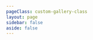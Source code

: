 ```yaml
---
pageClass: custom-gallery-class
layout: page
sidebar: false
aside: false
---
```


<script setup>
import {  ref } from 'vue'
const data= ref({
    title: '微信小程序题库管理系统',
    desc: 
    `
    该题库系统主要为学生提供灵活做题的需求，促进学生对知识点的系统复习及全面掌握，同时提供数据分析模块方便学生掌握自己的答题数据。使用 Django Web  框架搭建服务器后端，为微信小程序提供 API  数据接口，并利用 MySQL  数据库进行存储，前端通过 Vant Weapp  进行界面设计。在系统实现方面，实现了登陆管理、用户管理、试卷管理、题库管理和个人中心等主要功能。
    `,
    imgs: [
        '/gallery/wx-question/1.png',
        '/gallery/wx-question/2.png',
        '/gallery/wx-question/3.png',
        ]
} )
</script>

<Gallery :data="data" />
